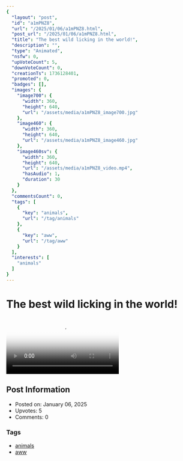```yaml
---
{
  "layout": "post",
  "id": "a1mPNZ8",
  "url": "/2025/01/06/a1mPNZ8.html",
  "post_url": "/2025/01/06/a1mPNZ8.html",
  "title": "The best wild licking in the world!",
  "description": "",
  "type": "Animated",
  "nsfw": 0,
  "upVoteCount": 5,
  "downVoteCount": 0,
  "creationTs": 1736128401,
  "promoted": 0,
  "badges": [],
  "images": {
    "image700": {
      "width": 360,
      "height": 640,
      "url": "/assets/media/a1mPNZ8_image700.jpg"
    },
    "image460": {
      "width": 360,
      "height": 640,
      "url": "/assets/media/a1mPNZ8_image460.jpg"
    },
    "image460sv": {
      "width": 360,
      "height": 640,
      "url": "/assets/media/a1mPNZ8_video.mp4",
      "hasAudio": 1,
      "duration": 30
    }
  },
  "commentsCount": 0,
  "tags": [
    {
      "key": "animals",
      "url": "/tag/animals"
    },
    {
      "key": "aww",
      "url": "/tag/aww"
    }
  ],
  "interests": [
    "animals"
  ]
}
---
```


# The best wild licking in the world!

<video controls playsinline loop poster="/assets/media/a1mPNZ8_image460.jpg">
  <source src="/assets/media/a1mPNZ8_video.mp4" type="video/mp4">
  Your browser does not support the video tag.
</video>

## Post Information

- Posted on: January 06, 2025
- Upvotes: 5
- Comments: 0

### Tags

- [animals](/tag/animals)
- [aww](/tag/aww)
